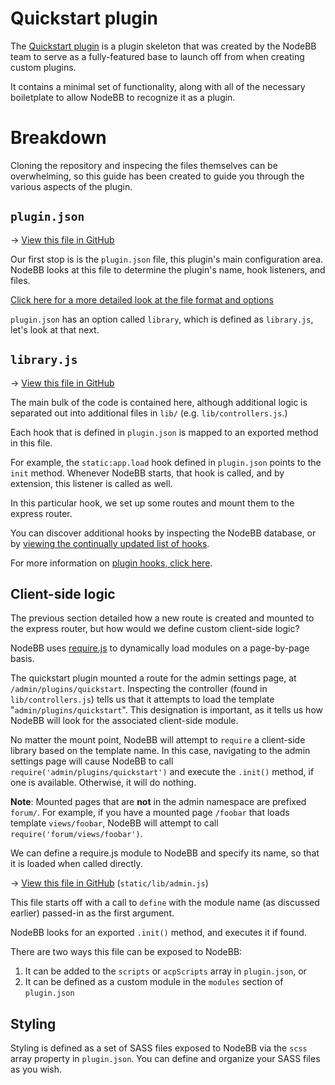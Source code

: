 # Quickstart plugin

The [Quickstart plugin](https://github.com/nodebb/nodebb-plugin-quickstart) is a plugin skeleton that was created by the NodeBB team to serve as a fully-featured base to launch off from when creating custom plugins.

It contains a minimal set of functionality, along with all of the necessary boiletplate to allow NodeBB to recognize it as a plugin.

# Breakdown

Cloning the repository and inspecing the files themselves can be overwhelming, so this guide has been created to guide you through the various aspects of the plugin.

## `plugin.json`

&rarr; [View this file in GitHub](https://github.com/NodeBB/nodebb-plugin-quickstart/blob/master/plugin.json)

Our first stop is is the `plugin.json` file, this plugin's main configuration area. NodeBB looks at this file to determine the plugin's name, hook listeners, and files.

[Click here for a more detailed look at the file format and options](../plugins/plugin.json)

`plugin.json` has an option called `library`, which is defined as `library.js`, let's look at that next.

## `library.js`

&rarr; [View this file in GitHub](https://github.com/NodeBB/nodebb-plugin-quickstart/blob/master/library.js)

The main bulk of the code is contained here, although additional logic is separated out into additional files in `lib/` (e.g. `lib/controllers.js`.)

Each hook that is defined in `plugin.json` is mapped to an exported method in this file.

For example, the `static:app.load` hook defined in `plugin.json` points to the `init` method. Whenever NodeBB starts, that hook is called, and by extension, this listener is called as well.

In this particular hook, we set up some routes and mount them to the express router.

You can discover additional hooks by inspecting the NodeBB database, or by [viewing the continually updated list of hooks](https://github.com/NodeBB/NodeBB/wiki/Hooks).

For more information on [plugin hooks, click here](../plugins/hooks).

## Client-side logic

The previous section detailed how a new route is created and mounted to the express router, but how would we define custom client-side logic?

NodeBB uses [require.js](https://requirejs.org) to dynamically load modules on a page-by-page basis.

The quickstart plugin mounted a route for the admin settings page, at `/admin/plugins/quickstart`. Inspecting the controller (found in `lib/controllers.js`) tells us that it attempts to load the template "`admin/plugins/quickstart`". This designation is important, as it tells us how NodeBB will look for the associated client-side module.

No matter the mount point, NodeBB will attempt to `require` a client-side library based on the template name. In this case, navigating to the admin settings page will cause NodeBB to call `require('admin/plugins/quickstart')` and execute the `.init()` method, if one is available. Otherwise, it will do nothing.

**Note**: Mounted pages that are **not** in the admin namespace are prefixed `forum/`. For example, if you have a mounted page `/foobar` that loads template `views/foobar`, NodeBB will attempt to call `require('forum/views/foobar')`.

We can define a require.js module to NodeBB and specify its name, so that it is loaded when called directly.

&rarr; [View this file in GitHub](https://github.com/NodeBB/nodebb-plugin-quickstart/blob/master/static/lib/admin.js) (`static/lib/admin.js`)

This file starts off with a call to `define` with the module name (as discussed earlier) passed-in as the first argument.

NodeBB looks for an exported `.init()` method, and executes it if found.

There are two ways this file can be exposed to NodeBB:

1. It can be added to the `scripts` or `acpScripts` array in `plugin.json`, or
1. It can be defined as a custom module in the `modules` section of `plugin.json`

## Styling

Styling is defined as a set of SASS files exposed to NodeBB via the `scss` array property in `plugin.json`. You can define and organize your SASS files as you wish.
